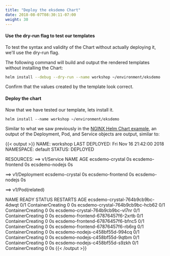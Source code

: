 ```yaml
---
title: "Deploy the eksdemo Chart"
date: 2018-08-07T08:30:11-07:00
weight: 30
---
```


#### Use the dry-run flag to test our templates

To test the syntax and validity of the Chart without actually deploying it, we'll use the dry-run flag.

The following command will build and output the rendered templates without installing the Chart:

```sh
helm install --debug --dry-run --name workshop ~/environment/eksdemo
```
Confirm that the values created by the template look correct.


#### Deploy the chart
Now that we have tested our template, lets install it.

```
helm install --name workshop ~/environment/eksdemo
```

Similar to what we saw previously in the [NGINX Helm Chart example](/beginner/060_helm/helm_nginx/index.html), an output of the Deployment, Pod, and Service objects are output, similar to:

{{< output >}}
NAME:   workshop
LAST DEPLOYED: Fri Nov 16 21:42:00 2018
NAMESPACE: default
STATUS: DEPLOYED

RESOURCES:
==> v1/Service
NAME              AGE
ecsdemo-crystal   0s
ecsdemo-frontend  0s
ecsdemo-nodejs    0s

==> v1/Deployment
ecsdemo-crystal   0s
ecsdemo-frontend  0s
ecsdemo-nodejs    0s

==> v1/Pod(related)

NAME                               READY  STATUS             RESTARTS  AGE
ecsdemo-crystal-764b9cb9bc-4dwqt   0/1    ContainerCreating  0         0s
ecsdemo-crystal-764b9cb9bc-hcb62   0/1    ContainerCreating  0         0s
ecsdemo-crystal-764b9cb9bc-vl7nr   0/1    ContainerCreating  0         0s
ecsdemo-frontend-67876457f6-2xrtb  0/1    ContainerCreating  0         0s
ecsdemo-frontend-67876457f6-bfnc5  0/1    ContainerCreating  0         0s
ecsdemo-frontend-67876457f6-rb6rg  0/1    ContainerCreating  0         0s
ecsdemo-nodejs-c458bf55d-994cq     0/1    ContainerCreating  0         0s
ecsdemo-nodejs-c458bf55d-9qtbm     0/1    ContainerCreating  0         0s
ecsdemo-nodejs-c458bf55d-s9zkh     0/1    ContainerCreating  0         0s
{{< /output >}}

